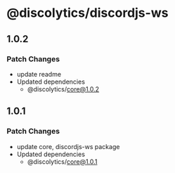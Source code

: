 # @discolytics/discordjs-ws

## 1.0.2

### Patch Changes

- update readme
- Updated dependencies
  - @discolytics/core@1.0.2

## 1.0.1

### Patch Changes

- update core, discordjs-ws package
- Updated dependencies
  - @discolytics/core@1.0.1
